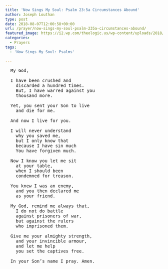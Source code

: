 ```yaml
---
title: 'Now Sings My Soul: Psalm 23:5a Circumstances Abound'
author: Joseph Louthan
type: post
date: 2018-08-07T12:00:58+00:00
url: /prayer/now-sings-my-soul-psalm-235a-circumstances-abound/
featured_image: https://i2.wp.com/theologic.us/wp-content/uploads/2018/07/image.png?resize=550%2C367
categories:
  - Prayers
tags:
  - 'Now Sings My Soul: Psalms'

---
```

<pre>
  My God,
  
  I have been crushed and 
    discarded a hundred times.
  	But, I have warred against you 
    thousand more.
  
  Yet, you sent your Son to live 
    and die for me.
  	
  And now I live for you.
  
  I will never understand 
    why you saved me,
  	but I only know that 
    because I have sin much
  	You have forgiven much.
  
  Now I know you let me sit 
    at your table,
  	when I should been 
    condemned for treason.
  
  You knew I was an enemy,
  	and you then declared me 
    as your friend.
  
  My God, remind me always that,
  	I do not do battle 
    against prisoners of war,
  	but against the rulers 
    who imprisoned them.
  
  Give me your almighty strength,
  	and your invincible armour,
  	and let me help 
    you set the captives free.
  
  In your Son’s name I pray. Amen. 
</pre>
